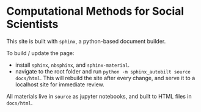 # Computational Methods for Social Scientists

This site is built with `sphinx`, a python-based document builder. 

To build / update the page:

- install `sphinx`, `nbsphinx`, and `sphinx-material`.
- navigate to the root folder and run `python -m sphinx_autobilt source docs/html`. This will rebuild the site after every change, and serve it to a localhost site for immediate review. 

All materials live in `source` as jupyter notebooks, and built to HTML files in `docs/html`. 
